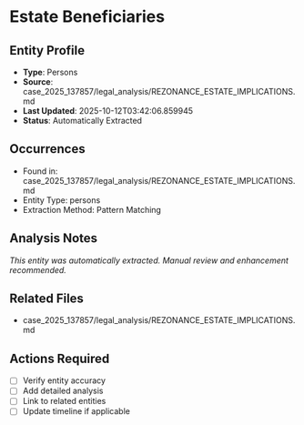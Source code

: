 # Estate Beneficiaries

## Entity Profile
- **Type**: Persons
- **Source**: case_2025_137857/legal_analysis/REZONANCE_ESTATE_IMPLICATIONS.md
- **Last Updated**: 2025-10-12T03:42:06.859945
- **Status**: Automatically Extracted

## Occurrences
- Found in: case_2025_137857/legal_analysis/REZONANCE_ESTATE_IMPLICATIONS.md
- Entity Type: persons
- Extraction Method: Pattern Matching

## Analysis Notes
*This entity was automatically extracted. Manual review and enhancement recommended.*

## Related Files
- case_2025_137857/legal_analysis/REZONANCE_ESTATE_IMPLICATIONS.md

## Actions Required
- [ ] Verify entity accuracy
- [ ] Add detailed analysis
- [ ] Link to related entities
- [ ] Update timeline if applicable
